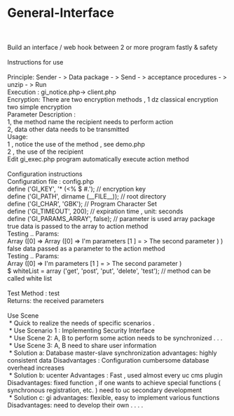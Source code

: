 General-Interface
=================
<br/>
<br/>Build an interface / web hook between 2 or more  program fastly &amp; safety
<br/>
<br/>Instructions for use
<br/>
<br/>Principle: Sender - > Data package - > Send - > acceptance procedures - > unzip - > Run
<br/>Execution : gi_notice.php-> client.php
<br/>Encryption: There are two encryption methods , 1 dz classical encryption two simple encryption
<br/>Parameter Description :
<br/>1, the method name the recipient needs to perform action
<br/>2, data other data needs to be transmitted
<br/>Usage:
<br/>1 , notice the use of the method , see demo.php
<br/>2 , the use of the recipient
<br/>Edit  gi_exec.php program automatically execute action method
<br/>
<br/>Configuration instructions
<br/>Configuration file : config.php
<br/>define ('GI_KEY', '* (<% $ #.'); // encryption key
<br/>define ('GI_PATH', dirname (__FILE__)); // root directory
<br/>define ('GI_CHAR', 'GBK'); // Program Character Set
<br/>define ('GI_TIMEOUT', 200); // expiration time , unit: seconds
<br/>define ('GI_PARAMS_ARRAY', false); // parameter is used array package
<br/>true data is passed to the array to action method
<br/>Testing .. Params:
<br/>Array ([0] => Array ([0] => I'm parameters [1 ] = > The second parameter ) )
<br/>false data passed as a parameter to the action method
<br/>Testing .. Params:
<br/>Array ([0] => I'm parameters [1 ] = > The second parameter )
<br/>$ whiteList = array ('get', 'post', 'put', 'delete', 'test'); // method can be called white list
<br/>
<br/>Test Method : test
<br/>Returns: the received parameters
<br/>
<br/>Use Scene
<br/> * Quick to realize the needs of specific scenarios .
<br/> * Use Scenario 1 : Implementing Security Interface
<br/> * Use Scene 2: A, B to perform some action needs to be synchronized . . .
<br/> * Use Scene 3: A, B need to share user information
<br/> * Solution a: Database master-slave synchronization advantages: highly consistent data Disadvantages : Configuration cumbersome database overhead increases
<br/> * Solution b: ucenter Advantages : Fast , used almost every uc cms plugin Disadvantages: fixed function , if one wants to achieve special functions ( synchronous registration, etc. ) need to uc secondary development
<br/> * Solution c: gi advantages: flexible, easy to implement various functions Disadvantages: need to develop their own . . . .
<br/>
